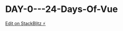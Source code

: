 # DAY-0---24-Days-Of-Vue

[Edit on StackBlitz ⚡️](https://stackblitz.com/edit/aov-2022-pilot-puzzle-miz1hc)